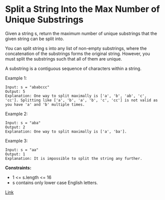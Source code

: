 # Split a String Into the Max Number of Unique Substrings

Given a string s, return the maximum number of unique substrings that the given string can be split into.

You can split string s into any list of non-empty substrings, where the concatenation of the substrings forms the
original string. However, you must split the substrings such that all of them are unique.

A substring is a contiguous sequence of characters within a string.

Example 1:

```
Input: s = "ababccc"
Output: 5
Explanation: One way to split maximally is ['a', 'b', 'ab', 'c', 'cc']. Splitting like ['a', 'b', 'a', 'b', 'c', 'cc'] is not valid as you have 'a' and 'b' multiple times.
```

Example 2:

```
Input: s = "aba"
Output: 2
Explanation: One way to split maximally is ['a', 'ba'].
```

Example 3:

```
Input: s = "aa"
Output: 1
Explanation: It is impossible to split the string any further.
```

**Constraints:**

- 1 <= s.length <= 16
- s contains only lower case English letters.

[Link](https://leetcode.com/problems/split-a-string-into-the-max-number-of-unique-substrings/description)